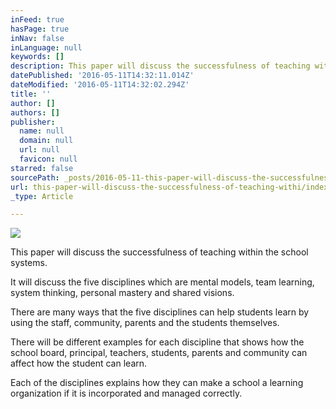 ```yaml
---
inFeed: true
hasPage: true
inNav: false
inLanguage: null
keywords: []
description: This paper will discuss the successfulness of teaching within the school systems.
datePublished: '2016-05-11T14:32:11.014Z'
dateModified: '2016-05-11T14:32:02.294Z'
title: ''
author: []
authors: []
publisher:
  name: null
  domain: null
  url: null
  favicon: null
starred: false
sourcePath: _posts/2016-05-11-this-paper-will-discuss-the-successfulness-of-teaching-withi.md
url: this-paper-will-discuss-the-successfulness-of-teaching-withi/index.html
_type: Article

---
```

![](https://the-grid-user-content.s3-us-west-2.amazonaws.com/e3536eb1-2330-424c-97f1-bdb390525605.jpg)

This paper will discuss the successfulness of teaching within the school systems.

It will discuss the five disciplines which are mental models, team learning, system thinking, personal mastery and shared visions.

There are many ways that the five disciplines can help students learn by using the staff, community, parents and the students themselves.

There will be different examples for each discipline that shows how the school board, principal, teachers, students, parents and community can affect how the student can learn.

Each of the
disciplines explains how they can make a school a learning organization if it
is incorporated and managed correctly.